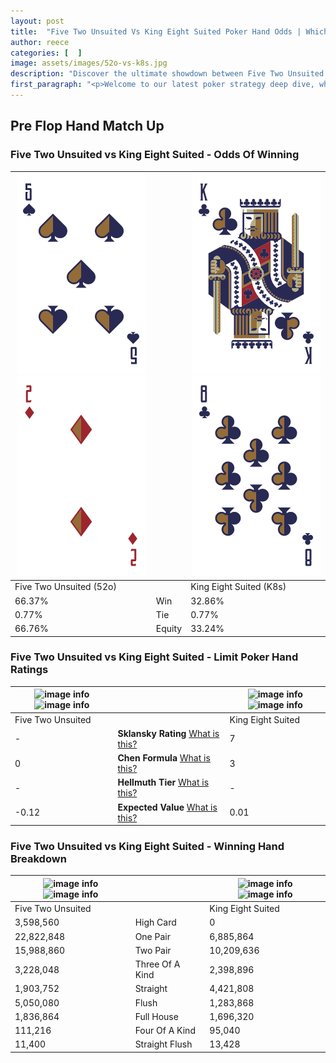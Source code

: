 ```yaml
---
layout: post
title:  "Five Two Unsuited Vs King Eight Suited Poker Hand Odds | Which Is The Better Hand In Poker? A Complete Guide"
author: reece
categories: [  ]
image: assets/images/52o-vs-k8s.jpg
description: "Discover the ultimate showdown between Five Two Unsuited and King Eight Suited in poker! Uncover the odds, strategies, and scenarios where one hand triumphs over the other. Get ready to up your poker game with this thrilling analysis."
first_paragraph: "<p>Welcome to our latest poker strategy deep dive, where we're pitting two distinct hands against each other in a high-stakes showdown: Five Two Unsuited vs King Eight Suited.</p><p>In the dynamic world of poker, every decision counts, and knowing which hand holds the upper hand is key to your success at the table.</p><p>In this article, we'll dissect these two hands, explore the scenarios where one dominates the other, and equip you with the knowledge to make strategic choices that can tip the odds in your favor.</p><p>Get ready to unravel the intriguing dynamics of these poker hands and elevate your game to new heights.</p>"
---
```




[comment]: # (sp0)

## Pre Flop Hand Match Up

<div class="table hand-ratings" markdown="1"> 



### Five Two Unsuited vs King Eight Suited - Odds Of Winning


    
| ![image info](assets/images/hand1/5.png) ![image info](assets/images/hand1/2o.png) |  | ![image info](assets/images/hand2/k.png) ![image info](assets/images/hand2/8.png) |
| -------- | -------- | -------- |
| Five Two Unsuited (52o) |  | King Eight Suited (K8s) |
| 66.37% | Win | 32.86% |
| 0.77% | Tie | 0.77% |
| 66.76% | Equity | 33.24% |




[comment]: # (sp1)



### Five Two Unsuited vs King Eight Suited - Limit Poker Hand Ratings


    
| ![image info](https://www.riverpairs.com/assets/images/hand1/5.png) ![image info](https://www.riverpairs.com/assets/images/hand1/2o.png) |  | ![image info](https://www.riverpairs.com/assets/images/hand2/k.png) ![image info](https://www.riverpairs.com/assets/images/hand2/8.png) |
| -------- | -------- | -------- |
| Five Two Unsuited |  | King Eight Suited |
| - | **Sklansky Rating** [What is this?](/sklansky-rating-explained) | 7 |
| 0 | **Chen Formula** [What is this?](/chen-formula-explained) | 3 |
| - | **Hellmuth Tier** [What is this?](/Hellmuth-tier-explained) | - |
| -0.12 | **Expected Value** [What is this?](/expected-value-explained) | 0.01 |




[comment]: # (sp2)



### Five Two Unsuited vs King Eight Suited - Winning Hand Breakdown


    
| ![image info](https://www.riverpairs.com/assets/images/hand1/5.png) ![image info](https://www.riverpairs.com/assets/images/hand1/2o.png) |  | ![image info](https://www.riverpairs.com/assets/images/hand2/k.png) ![image info](https://www.riverpairs.com/assets/images/hand2/8.png) |
| -------- | -------- | -------- |
| Five Two Unsuited |  | King Eight Suited |
| 3,598,560 | High Card | 0 |
| 22,822,848 | One Pair | 6,885,864 |
| 15,988,860 | Two Pair | 10,209,636 |
| 3,228,048 | Three Of A Kind | 2,398,896 |
| 1,903,752 | Straight | 4,421,808 |
| 5,050,080 | Flush | 1,283,868 |
| 1,836,864 | Full House | 1,696,320 |
| 111,216 | Four Of A Kind | 95,040 |
| 11,400 | Straight Flush | 13,428 |




[comment]: # (sp3)



</div>

[comment]: # (sp4)



[comment]: # (sp5)

